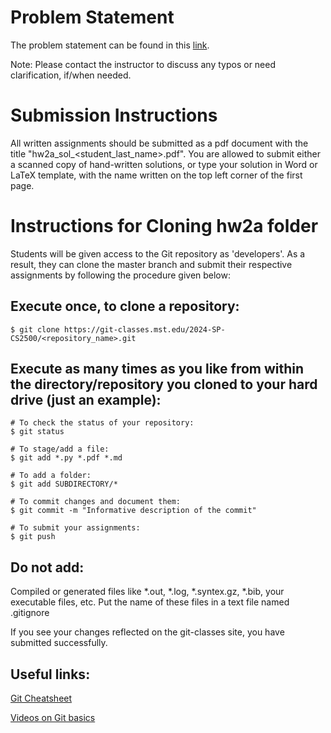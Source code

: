 # Problem Statement

The problem statement can be found in this [link](https://sid-nadendla.github.io/teaching/SP2024_Alg/HWs/HW2a_Alg_SP2024.pdf).

Note: Please contact the instructor to discuss any typos or need clarification, if/when needed.

# Submission Instructions

All written assignments should be submitted as a pdf document with the title "hw2a_sol_<student_last_name>.pdf". You are allowed to submit either a scanned copy of hand-written solutions, or type your solution in Word or LaTeX template, with the name written on the top left corner of the first page.  

# Instructions for Cloning hw2a folder

Students will be given access to the Git repository as 'developers'. As a result, they can clone the master branch and submit their respective assignments by following the procedure given below:

## Execute once, to clone a repository:
```
$ git clone https://git-classes.mst.edu/2024-SP-CS2500/<repository_name>.git
```

## Execute as many times as you like from within the directory/repository you cloned to your hard drive (just an example):
```
# To check the status of your repository:
$ git status

# To stage/add a file:
$ git add *.py *.pdf *.md

# To add a folder:
$ git add SUBDIRECTORY/*

# To commit changes and document them:
$ git commit -m "Informative description of the commit"

# To submit your assignments:
$ git push
```


## Do not add:
Compiled or generated files like *.out, *.log, *.syntex.gz, *.bib, your executable files, etc. Put the name of these files in a text file named .gitignore

If you see your changes reflected on the git-classes site, you have submitted successfully.

## Useful links:
[Git Cheatsheet](https://services.github.com/on-demand/downloads/github-git-cheat-sheet.pdf)

[Videos on Git basics](https://git-scm.com/videos)
